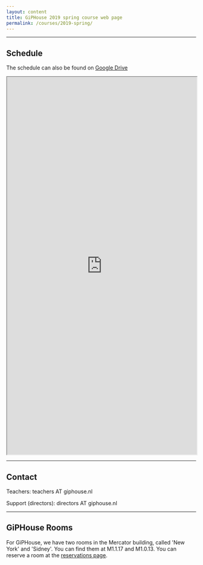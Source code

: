 ```yaml
---
layout: content
title: GiPHouse 2019 spring course web page
permalink: /courses/2019-spring/
---
```


***

Schedule
--------

The schedule can also be found on [Google Drive](https://drive.google.com/open?id=1dJ7njKmKJCN9MWbDYv6cxf2niHltPdho)

<iframe style="width: 100%; height: 1000px" src="https://docs.google.com/spreadsheets/d/18s5lY39MdFj6bqBw2JCbzcATDFD_L1w6bbwgf7hFUTw/preview#gid=57081319?headers=false"></iframe>

***

Contact
-------
Teachers: teachers AT giphouse.nl

Support (directors): directors AT giphouse.nl

***

GiPHouse Rooms
-----------------
For GiPHouse, we have two rooms in the Mercator building, called 'New York' and
'Sidney'. You can find them at M1.1.17 and M1.0.13. You can reserve a room at
the [reservations page](http://reservations.giphouse.nl).
